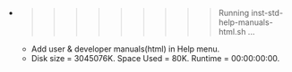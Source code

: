 * >>>>>>>>> Running inst-std-help-manuals-html.sh ...
  * Add user & developer manuals(html) in Help menu.
  * Disk size = 3045076K. Space Used = 80K. Runtime = 00:00:00:00.

